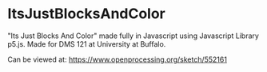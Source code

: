 # ItsJustBlocksAndColor
"Its Just Blocks And Color" made fully in Javascript using Javascript Library p5.js. Made for DMS 121 at University at Buffalo.

Can be viewed at: https://www.openprocessing.org/sketch/552161
